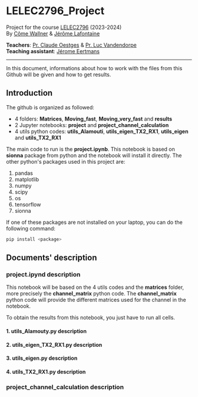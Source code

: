 # LELEC2796_Project
Project for the course [LELEC2796](https://uclouvain.be/en-cours-2023-lelec2796) (2023-2024) <br>
By [Côme Wallner](https://github.com/elCarac) & [Jérôme Lafontaine](https://github.com/JeromeLafontaine)

**Teachers**: [Pr. Claude Oestges](https://en.wikipedia.org/wiki/Claude_Oestges) & [Pr. Luc Vandendorpe](https://uclouvain.be/fr/repertoires/luc.vandendorpe) <br>
**Teaching assistant**: [Jérome Eertmans](https://github.com/jeertmans)

---
In this document, informations about how to work with the files from this Github will be given and how to get results.


## Introduction
The github is organized as followed:
- 4 folders: **Matrices**, **Moving_fast**, **Moving_very_fast** and **results**
- 2 Jupyter notebooks: **project** and **project_channel_calculation** 
- 4 utils python codes: **utils_Alamouti**, **utils_eigen_TX2_RX1**, **utils_eigen** and **utils_TX2_RX1**


The main code to run is the **project.ipynb**. This notebook is based on **sionna** package from python and the notebook will install it directly. The other python's packages used in this project are:


1. pandas
2. matplotlib
3. numpy
4. scipy
5. os
6. tensorflow
7. sionna

If one of these packages are not installed on your laptop, you can do the following command:

```bash
pip install <package>
```

## Documents' description
### project.ipynd description
This notebook will be based on the 4 utils codes and the **matrices** folder, more precisely the **channel_matrix** python code. The **channel_matrix** python code will provide the different matrices used for the channel in the notebook.

To obtain the results from this notebook, you just have to run all cells.
#### 1. utils_Alamouty.py description

#### 2. utils_eigen_TX2_RX1.py description

#### 3. utils_eigen.py description

#### 4. utils_TX2_RX1.py description

### project_channel_calculation description

